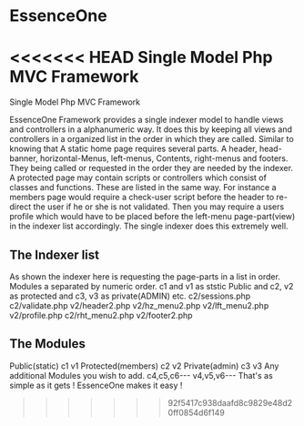 EssenceOne
==========

<<<<<<< HEAD
Single Model Php MVC Framework
=======
Single Model Php MVC Framework


EssenceOne Framework provides a single indexer model to handle views and controllers in a alphanumeric way. 
It does this by keeping all views and controllers in a organized list in the order in which they are called.
Similar to knowing that A static home page requires several parts. A header, head-banner, horizontal-Menus, 
left-menus, Contents, right-menus and footers. They being called or requested in the order they are needed 
by the indexer.
A protected page may contain scripts or controllers which consist of classes and functions. 
These are listed in the same way. For instance a members page would require a check-user script 
before the header to re-direct the user if he or she is not validated. Then you may require a users profile 
which would have to be placed before the left-menu page-part(view) in the indexer list accordingly. 
The single indexer does this extremely well.

The Indexer list
---
As shown the indexer here is requesting the page-parts in a list in order. 
Modules a separated by numeric order. c1 and v1 as ststic Public and 
c2, v2 as protected and c3, v3 as private(ADMIN) etc.
c2/sessions.php
c2/validate.php
v2/header2.php
v2/hz_menu2.php
v2/lft_menu2.php
v2/profile.php
c2/rht_menu2.php
v2/footer2.php

The Modules
---
Public(static)
c1
v1
Protected(members)
c2
v2
Private(admin)
c3
v3
Any additional Modules you wish to add.
c4,c5,c6---
v4,v5,v6---
That's as simple as it gets ! EssenceOne makes it easy !
>>>>>>> 92f5417c938daafd8c9829e48d20ff0854d6f149
